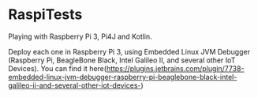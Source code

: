 # RaspiTests
Playing with Raspberry Pi 3, Pi4J and Kotlin.

Deploy each one in Raspberry Pi 3, using Embedded Linux JVM Debugger (Raspberry Pi, BeagleBone Black, Intel Galileo II, and several other IoT Devices). You can find it here(https://plugins.jetbrains.com/plugin/7738-embedded-linux-jvm-debugger-raspberry-pi-beaglebone-black-intel-galileo-ii-and-several-other-iot-devices-)
